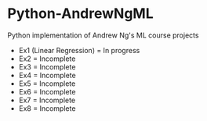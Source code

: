 # Python-AndrewNgML
Python implementation of Andrew Ng's ML course projects
 - Ex1 (Linear Regression) = In progress
 - Ex2 = Incomplete
 - Ex3 = Incomplete
 - Ex4 = Incomplete
 - Ex5 = Incomplete
 - Ex6 = Incomplete
 - Ex7 = Incomplete
 - Ex8 = Incomplete
